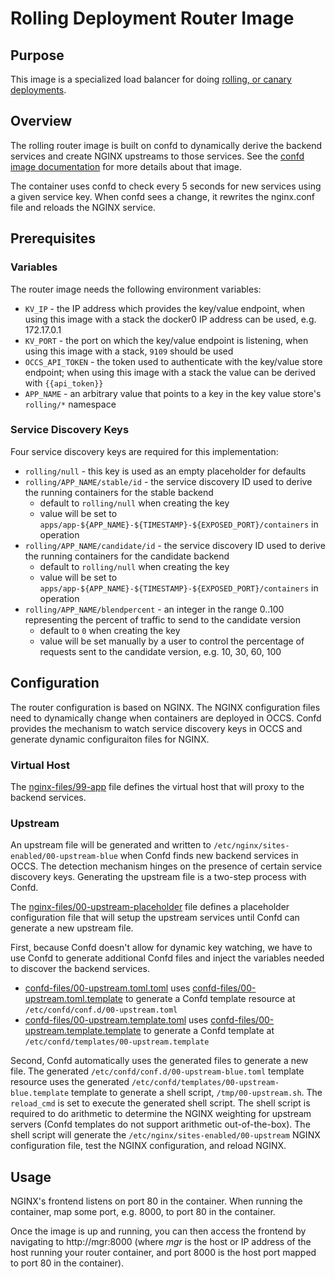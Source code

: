# Rolling Deployment Router Image

## Purpose

This image is a specialized load balancer for doing [rolling, or canary deployments](http://martinfowler.com/bliki/CanaryRelease.html).

## Overview

The rolling router image is built on confd to dynamically derive the backend services and create NGINX upstreams to those services. See the [confd image documentation](../confd/README.md) for more details about that image.

The container uses confd to check every 5 seconds for new services using a given service key. When confd sees a change, it rewrites the nginx.conf file and reloads the NGINX service.

## Prerequisites

### Variables

The router image needs the following environment variables:

* `KV_IP` - the IP address which provides the key/value endpoint, when using this image with a stack the docker0 IP address can be used, e.g. 172.17.0.1
* `KV_PORT` - the port on which the key/value endpoint is listening, when using this image with a stack, `9109` should be used
* `OCCS_API_TOKEN` - the token used to authenticate with the key/value store endpoint; when using this image with a stack the value can be derived with `{{api_token}}`
* `APP_NAME` - an arbitrary value that points to a key in the key value store's `rolling/*` namespace

### Service Discovery Keys

Four service discovery keys are required for this implementation:

* `rolling/null` - this key is used as an empty placeholder for defaults
* `rolling/APP_NAME/stable/id` - the service discovery ID used to derive the running containers for the stable backend
  * default to `rolling/null` when creating the key
  * value will be set to `apps/app-${APP_NAME}-${TIMESTAMP}-${EXPOSED_PORT}/containers` in operation
* `rolling/APP_NAME/candidate/id` - the service discovery ID used to derive the running containers for the candidate backend
  * default to `rolling/null` when creating the key
  * value will be set to `apps/app-${APP_NAME}-${TIMESTAMP}-${EXPOSED_PORT}/containers` in operation
* `rolling/APP_NAME/blendpercent` - an integer in the range 0..100 representing the percent of traffic to send to the candidate version
  * default to `0` when creating the key
  * value will be set manually by a user to control the percentage of requests sent to the candidate version, e.g. 10, 30, 60, 100

## Configuration

The router configuration is based on NGINX. The NGINX configuration files need to dynamically change when containers are deployed in OCCS. Confd provides the mechanism to watch service discovery keys in OCCS and generate dynamic configuraiton files for NGINX.

### Virtual Host

The [nginx-files/99-app](./nginx-files/99-app) file defines the virtual host that will proxy to the backend services.

### Upstream

An upstream file will be generated and written to `/etc/nginx/sites-enabled/00-upstream-blue` when Confd finds new backend services in OCCS. The detection mechanism hinges on the presence of certain service discovery keys. Generating the upstream file is a two-step process with Confd.

The [nginx-files/00-upstream-placeholder](./nginx-files/00-upstream-placeholder) file defines a placeholder configuration file that will setup the upstream services until Confd can generate a new upstream file.

First, because Confd doesn't allow for dynamic key watching, we have to use Confd to generate additional Confd files and inject the variables needed to discover the backend services.

* [confd-files/00-upstream.toml.toml](./confd-files/00-upstream.toml.toml) uses [confd-files/00-upstream.toml.template](./confd-files/00-upstream.toml.template) to generate a Confd template resource at `/etc/confd/conf.d/00-upstream.toml`
* [confd-files/00-upstream.template.toml](./confd-files/00-upstream.template.toml) uses [confd-files/00-upstream.template.template](./confd-files/00-upstream.template.template) to generate a Confd template at `/etc/confd/templates/00-upstream.template`

Second, Confd automatically uses the generated files to generate a new file. The generated `/etc/confd/conf.d/00-upstream-blue.toml` template resource uses the generated `/etc/confd/templates/00-upstream-blue.template` template to generate a shell script, `/tmp/00-upstream.sh`. The `reload_cmd` is set to execute the generated shell script. The shell script is required to do arithmetic to determine the NGINX weighting for upstream servers (Confd templates do not support arithmetic out-of-the-box). The shell script will generate the `/etc/nginx/sites-enabled/00-upstream` NGINX configuration file, test the NGINX configuration, and reload NGINX.

## Usage

NGINX's frontend listens on port 80 in the container. When running the container, map some port, e.g. 8000, to port 80 in the container.

Once the image is up and running, you can then access the frontend by navigating to http://mgr:8000 (where *mgr* is the host or IP address of the host running your router container, and port 8000 is the host port mapped to port 80 in the container).
